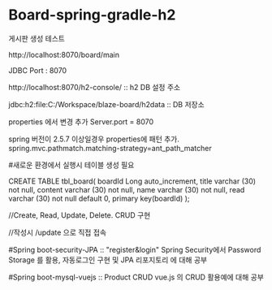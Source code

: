 # Board-spring-gradle-h2
게시판 생성 테스트 

http://localhost:8070/board/main

JDBC Port : 8070

http://localhost:8070/h2-console/ :: h2 DB 설정 주소

jdbc:h2:file:C:/Workspace/blaze-board/h2data :: DB 저장소

properties 에서 변경
추가 Server.port = 8070


spring 버전이 2.5.7 이상일경우 properties에 패턴 추가.
spring.mvc.pathmatch.matching-strategy=ant_path_matcher

#새로운 환경에서 실행시 테이블 생성 필요


CREATE TABLE tbl_board(
boardId Long auto_increment,
title varchar (30) not null,
content varchar (30) not null,
name varchar (30) not null,
read varchar (30) not null default 0,
primary key(boardId)
);


//Create, Read, Update, Delete. CRUD 구현

//작성시 /update 으로 직접 접속

#Spring boot-security-JPA :: "register&login"
Spring Security에서 Password Storage 를 활용, 자동로그인 구현 및 JPA 리포지토리 에 대해 공부

#Spring boot-mysql-vuejs :: Product CRUD
vue.js 의 CRUD 활용예에 대해 공부
